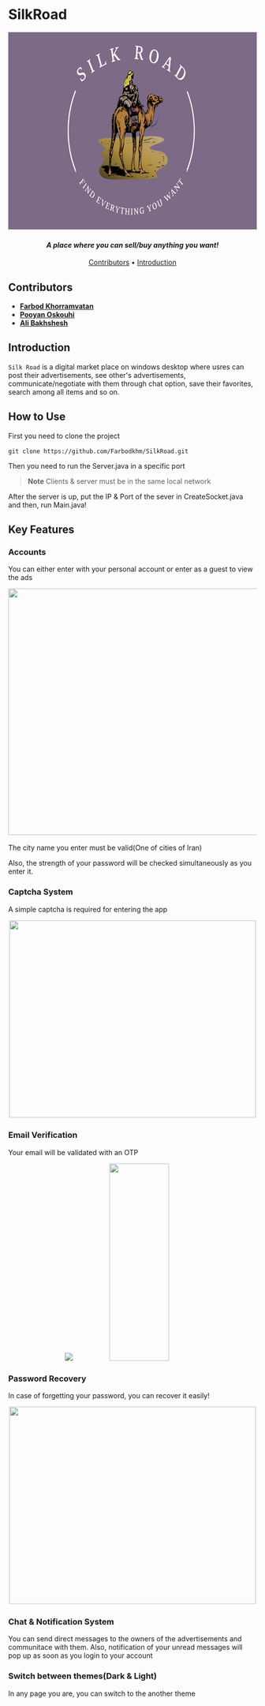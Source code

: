 # SilkRoad

<p align="center">
  <img src = "SilkRoadClient/src/main/resources/logo.png" width="700" height = "400">
</p>

**_<h4 align="center"> A place where you can sell/buy anything you want! </h4>_**

<p align="center">
  <a href="#contributors">Contributors</a> •
  <a href="#introduction">Introduction</a>
</p>


## Contributors

* [**Farbod Khorramvatan**](https://github.com/Farbodkhm)
* [**Pooyan Oskouhi**](https://github.com/pooyanosk1382)
* [**Ali Bakhshesh**](https://github.com/alib2014)


## Introduction

`Silk Road` is a digital market place on windows desktop where usres can post their advertisements, see other's advertisements, communicate/negotiate with them through chat option, save their favorites, search among all items and so on.


## How to Use
First you need to clone the project
````
git clone https://github.com/Farbodkhm/SilkRoad.git
````
Then you need to run the Server.java in a specific port

> **Note**
> Clients & server must be in the same local network

After the server is up, put the IP & Port of the sever in CreateSocket.java and then, run Main.java!


## Key Features

### Accounts
You can either enter with your personal account or enter as a guest to view the ads

<p align="center">
  <img src = "https://github.com/Farbodkhm/SilkRoad/assets/68291080/a32a8a7e-3f2b-46f2-8138-38e4769f1b8e" width="600" height = "500">
</p>


The city name you enter must be valid(One of cities of Iran)

Also, the strength of your password will be checked simultaneously as you enter it.

### Captcha System
A simple captcha is required for entering the app

<p align="center">
  <img src = "https://github.com/Farbodkhm/SilkRoad/assets/68291080/6033afc9-46df-4e69-8305-df577a15ba3b" width="500" height = "400">
</p>


### Email Verification
Your email will be validated with an OTP

<p align="center">
    <img width="49%" src="https://github.com/Farbodkhm/SilkRoad/assets/68291080/586e1316-c3b3-4b84-a054-88a13eede843"/>
&nbsp;
    <img width="49%" height="400" src="https://github.com/Farbodkhm/SilkRoad/assets/68291080/f37907f1-af65-4892-80ee-bf4a667003a4"/>
</p>



### Password Recovery
In case of forgetting your password, you can recover it easily!

<p align="center">
  <img src = "https://github.com/Farbodkhm/SilkRoad/assets/68291080/aeef3466-296e-4052-b7a8-4213c9b4fca6" width="500" height = "400">
</p>


### Chat & Notification System

You can send direct messages to the owners of the advertisements and communitace with them. Also, notification of your unread messages will pop up as soon as you login to your account

### Switch between themes(Dark & Light)
In any page you are, you can switch to the another theme

### 




